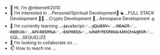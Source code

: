 - 👋 Hi, I’m @mbenetti2010
- 👀 I’m interested in ...Personal/Spiritual Development💟 ☯️...FULL STACK Development 👨‍💻 ...Crypto Development 💱...Aerospace Development 🛸
- 🌱 I’m currently learning ... ̶J̶avaS̶cript✅... ̶J̶Q̶U̶E̶R̶Y̶✅... ̶R̶E̶A̶C̶T̶✅... ̶R̶E̶D̶U̶X̶✅...A̶P̶I̶ ̶R̶E̶S̶T̶f̶u̶l̶✅... ̶E̶X̶P̶R̶E̶S̶S̶✅... ̶U̶N̶I̶T̶ ̶T̶E̶S̶T̶I̶N̶G̶ ̶M̶O̶C̶H̶A̶/̶J̶E̶S̶T̶✅... SQL...SEQUELIZE
- 💞️ I’m looking to collaborate on ...
- 📫 How to reach me ...

<!---
mbenetti2010/mbenetti2010 is a ✨ special ✨ repository because its `README.md` (this file) appears on your GitHub profile.
You can click the Preview link to take a look at your changes.
--->
